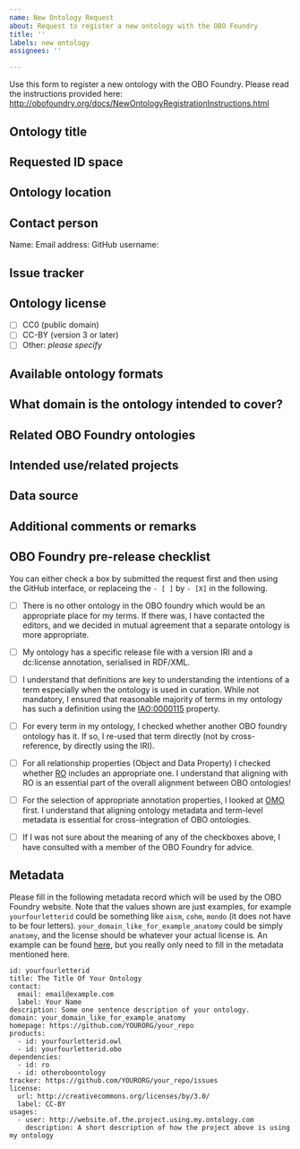 ```yaml
---
name: New Ontology Request
about: Request to register a new ontology with the OBO Foundry
title: ''
labels: new ontology
assignees: ''

---
```


Use this form to register a new ontology with the OBO Foundry. Please read the instructions provided here:
http://obofoundry.org/docs/NewOntologyRegistrationInstructions.html

## Ontology title


## Requested ID space


## Ontology location


## Contact person
Name:
Email address:
GitHub username: 

## Issue tracker


## Ontology license

- [ ] CC0 (public domain)
- [ ] CC-BY (version 3 or later)
- [ ] Other: *please specify*

## Available ontology formats


## What domain is the ontology intended to cover?


## Related OBO Foundry ontologies


## Intended use/related projects


## Data source


## Additional comments or remarks

## OBO Foundry pre-release checklist

You can either check a box by submitted the request first and then using the GitHub interface, or replaceing the `- [ ]` by `- [X]` in the following.

- [ ] There is no other ontology in the OBO foundry which would be an appropriate place for my terms. If there was, I have contacted the editors, and we decided in mutual agreement that a separate ontology is more appropriate.
- [ ] My ontology has a specific release file with a version IRI and a dc:license annotation, serialised in RDF/XML.
- [ ] I understand that definitions are key to understanding the intentions of a term especially when the ontology is used in curation. While not mandatory, I ensured that reasonable majority of terms in my ontology has such a definition using the [IAO:0000115](http://www.ontobee.org/ontology/IAO?iri=http://purl.obolibrary.org/obo/IAO_0000115) property.
- [ ] For every term in my ontology, I checked whether another OBO foundry ontology has it. If so, I re-used that term directly (not by cross-reference, by directly using the IRI).
- [ ] For all relationship properties (Object and Data Property) I checked whether [RO](http://www.ontobee.org/ontology/catalog/RO?iri=http://www.w3.org/2002/07/owl%23ObjectProperty) includes an appropriate one. I understand that aligning with RO is an essential part of the overall alignment between OBO ontologies!
- [ ] For the selection of appropriate annotation properties, I looked at [OMO](http://www.ontobee.org/ontology/catalog/OMO?iri=http://www.w3.org/2002/07/owl%23AnnotationProperty) first. I understand that aligning ontology metadata and term-level metadata is essential for cross-integration of OBO ontologies. 
- [ ] If I was not sure about the meaning of any of the checkboxes above, I have consulted with a member of the OBO Foundry for advice.


## Metadata

Please fill in the following metadata record which will be used by the OBO Foundry website. Note that the values shown are just examples, for example `yourfourletterid` could be something like `aism`, `cohm`, `mondo` (it does not have to be four letters). `your_domain_like_for_example_anatomy` could be simply `anatomy`, and the license should be whatever your actual license is. An example can be found [here](https://github.com/OBOFoundry/OBOFoundry.github.io/edit/master/ontology/amphx.md), but you really only need to fill in the metadata mentioned here.

```
id: yourfourletterid
title: The Title Of Your Ontology
contact:
  email: email@example.com
  label: Your Name
description: Some one sentence description of your ontology.
domain: your_domain_like_for_example_anatomy
homepage: https://github.com/YOURORG/your_repo
products:
  - id: yourfourletterid.owl
  - id: yourfourletterid.obo
dependencies:
  - id: ro
  - id: otheroboontology
tracker: https://github.com/YOURORG/your_repo/issues
license:
  url: http://creativecommons.org/licenses/by/3.0/
  label: CC-BY
usages:
  - user: http://website.of.the.project.using.my.ontology.com
    description: A short description of how the project above is using my ontology
```
